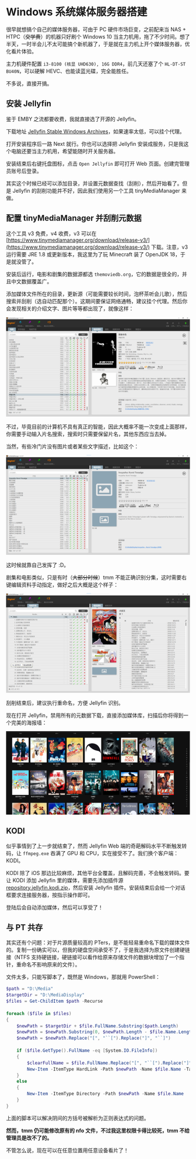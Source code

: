 # Windows 系统媒体服务器搭建


很早就想搞个自己的媒体服务器，可由于 PC 硬件市场巨变，之前配来当 NAS + HTPC（~~交学费~~）的机器只好刷个 Windows 10 当主力机用，拖了不少时间。想了半天，一时半会儿不太可能搞个新机器了，于是就在主力机上开个媒体服务器，优化看片体验。

主力机硬件配置 `i3-8100 (核显 UHD630), 16G DDR4`，前几天还塞了个 `HL-DT-ST BU40N`，可以硬解 HEVC、也能读蓝光碟，完全能胜任。

不多说，直接开搞。

## 安装 Jellyfin

鉴于 EMBY 之流都要收费，我就直接选了开源的 Jellyfin。

下载地址 [Jellyfin Stable Windows Archives](https://repo.jellyfin.org/releases/server/windows/stable/)，如果速率太低，可以挂个代理。

打开安装程序后一路 Next 就行。你也可以选择把 Jellyfin 安装成服务，只是我这个电脑还要当主力机用，希望能随时开关服务器。

安装结束后右键托盘图标，点击 `Open Jellyfin` 即可打开 Web 页面。创建完管理员账号后登录。

其实这个时候已经可以添加目录，并设置元数据查找（刮削），然后开始看了。但是 Jellyfin 的刮削功能并不好，因此我们使用另一个工具 tinyMediaManager 来做。

## 配置 tinyMediaManager 并刮削元数据

这个工具 v3 免费，v4 收费，v3 可以在 [https://www.tinymediamanager.org/download/release-v3/](https://www.tinymediamanager.org/download/release-v3/) 下载。注意，v3 运行需要 JRE 1.8 或更新版本，我这里为了玩 Minecraft 装了 OpenJDK 18，于是就没管了。

安装后运行，电影和剧集的数据源都选 `themoviedb.org`，它的数据是很全的，并且中文数据覆盖广。

添加媒体文件所在的目录，更新源（可能需要较长时间，泡杯茶听会儿歌），然后搜索并刮削（选自动匹配那个）。这期间要保证网络通畅，建议挂个代理。然后你会发现相关的介绍文字、图片等等都出现了，就像这样：

![](/images/media-server/tmm-1.png)

不过，毕竟目前的计算机不具有真正的智能，因此大概率不能一次变成上面那样，你需要手动输入片名搜索，搜索时只需要保留片名，其他东西应当去掉。

当然，有些冷门片没有图片或者某些文字描述，比如这个：

![](/images/media-server/tmm-2.png)

这时候就靠自己发挥了 :D。

剧集和电影类似，只是有时（~~大部分时候~~）tmm 不能正确识别分集，这时需要右键编辑资料手动指定，做好之后大概是这个样子：

![](/images/media-server/tmm-3.png)

刮削结束后，建议执行重命名，方便 Jellyfin 识别。

现在打开 Jellyfin，禁用所有的元数据下载，直接添加媒体库，扫描后你将得到一个完美的海报墙：

![](/images/media-server/jellyfin-1.png)

## KODI

似乎事情到了上一步就结束了，然而 Jellyfin Web 端的奇葩解码水平不断触发转码，让 `ffmpeg.exe` 吞满了 GPU 和 CPU，实在接受不了。我们换个客户端：KODI。

KODI 除了 iOS 那边比较麻烦，其他平台全覆盖，且解码完善，不会触发转码。要让 KODI 添加 Jellyfin 里的媒体，需要先添加插件源 [repository.jellyfin.kodi.zip](https://repo.jellyfin.org/releases/client/kodi/repository.jellyfin.kodi.zip)，然后安装 Jellyfin 插件。安装结束后会给一个对话框要求连接服务器，按指示操作即可。

登陆后会自动添加媒体，然后可以享受了！

## 与 PT 共存

其实还有个问题：对于片源质量较高的 PTers，是不能轻易重命名下载的媒体文件的。复制一份确实可以，但我的硬盘空间承受不了，于是我选择为原文件创建硬链接（NTFS 支持硬链接，硬链接可以看作给原来存储文件的数据块增加了一个指针，重命名不影响原来的文件）。

文件太多，只能写脚本了，既然是 Windows，那就用 PowerShell：

```powershell
$path = "D:\Media"
$targetDir = "D:\MediaDisplay"
$files = Get-ChildItem $path -Recurse

foreach ($file in $files)
{
    $newPath = $targetDir + $file.FullName.Substring($path.Length)
    $newPath = $newPath.Substring(0, $newPath.Length - $file.Name.Length)
    $newPath = $newPath.Replace("[", "``[").Replace("]", "``]")

    if ($file.GetType().FullName -eq [System.IO.FileInfo])
    {
        $clearFullName = $file.FullName.Replace("[", "``[").Replace("]", "``]")
        New-Item -ItemType HardLink -Path $newPath -Name $file.Name -Target $clearFullName
    }
    else
    {
        New-Item -ItemType Directory -Path $newPath -Name $file.Name
    }
}
```

上面的脚本可以解决阴间的方括号被解析为正则表达式的问题。

**然而，tmm 仍可能修改原有的 nfo 文件，不过我这里权限卡得比较死，tmm 不给管理员是改不了的。**

不管怎么说，现在可以在任意位置用任意设备看片了！
